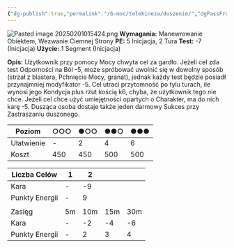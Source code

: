 ```yaml
---
{"dg-publish":true,"permalink":"/6-moc/telekineza/duszenie/","dgPassFrontmatter":true}
---
```


![Pasted image 20250201015424.png](/img/user/6%20Obrazy/Pasted%20image%2020250201015424.png)
**Wymagania:** Manewrowanie Obiektem, Wezwanie Ciemnej Strony
**PE:** 5 Inicjacja, 2 Tura
**Test:** -7 (Inicjacja)
**Użycie:** 1 Segment (Inicjacja)

**Opis:** Użytkownik przy pomocy Mocy chwyta cel za gardło. Jeżeli cel zda test Odporności na Ból -5, może spróbować uwolnić się w dowolny sposób (strzał z blastera, Pchnięcie Mocy, granat), jednak każdy test będzie posiadł przynajmniej modyfikator -5. Cel utraci przytomność po tylu turach, ile wynosi jego Kondycja plus rzut kością k6, chyba, że użytkownik tego nie chce. Jeżeli cel chce użyć umiejętności opartych o Charakter, ma do nich karę -5. Dusząca osoba dostaje także jeden darmowy Sukces przy Zastraszaniu duszonego.

| Poziom     | ○○○ | ●○○ | ●●○ | ●●● |
| ---------- | --- | --- | --- | --- |
| Ułatwienie | -   | 2   | 4   | 6   |
| Koszt      | 450 | 450 | 500 | 500 |

| Liczba Celów   | 1   | 2   |     |     |
| -------------- | --- | --- | --- | --- |
| Kara           | -   | -9  |     |     |
| Punkty Energii | -   | 9   |     |     |
|                |     |     |     |     |
| Zasięg         | 5m  | 10m | 15m | 30m |
| Kara           | -   | -2  | -4  | -6  |
| Punkty Energii | -   | 2   | 3   | 4   |